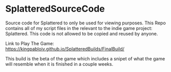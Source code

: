 # SplatteredSourceCode
Source code for Splattered to only be used for viewing purposes. This Repo contains all of my script files in the relevant to the indie game project: Splattered. This code is not allowed to be copied and reused by anyone. 

Link to Play The Game: https://kingpabloiv.github.io/SplatteredBuilds/FinalBuild/

This build is the beta of the game which includes a snipet of what the game will resemble when it is finished in a couple weeks.
